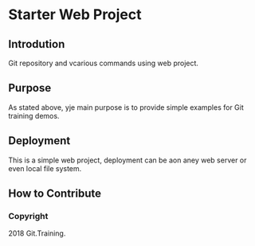 # Starter Web Project

## Introdution

Git repository and vcarious commands using web project.
## Purpose

As stated above, yje main purpose is to provide simple examples for Git training demos.

## Deployment

This is a simple web project, deployment can be aon aney web server or even local file system.
 
## How to Contribute

### Copyright 

2018 Git.Training.
